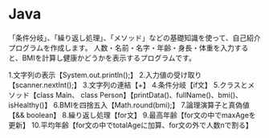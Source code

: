 # Java　

「条件分岐」、「繰り返し処理」、「メソッド」などの基礎知識を使って、自己紹介プログラムを作成します。
人数・名前・名字・年齢・身長・体重を入力すると、BMIを計算し健康かどうかを表示するプログラムです。

1.文字列の表示【System.out.println();】
2.入力値の受け取り【scanner.nextInt();】
3.文字列の連結【+】
4.条件分岐【if文】
5.クラスとメソッド【class Main、 class Person】【printData()、fullName()、bmi()、isHealthy()】
6.BMIを四捨五入【Math.round(bmi);】
7.論理演算子と真偽値【&& boolean】
8.繰り返し処理【for文】
9.最高年齢【for文の中でmaxAgeを更新】
10.平均年齢【for文の中でtotalAgeに加算、for文の外で人数nで割る】
